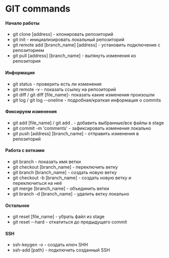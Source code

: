 
<img src="https://komarev.com/ghpvc/?username=ShabalinYakov&style=flat-square&color=blue" alt=""/>

# GIT commands

#### Начало работы
- git clone [address] - клонировать репозиторий
- git init - инициализировать локальный репозиторий
- git remote add [branch_name] [address] - установить подключение с репозиторием
- git pull [address] [branch_name] - вытянуть изменения из репозитория

#### Информация
- git status - проверить есть ли изменения
- git remote -v - показать ссылку на репозиторий
- git diff / git diff [file_name]- показать какие изменения произошли
- git log / git log --oneline - подробная/краткая информация o commits

#### Фиксируем изменения
- git add [file_name] / git add . - добавить выбранные/все файлы в stage
- git commit -m 'comments' - зафиксировать изменения локально
- git push [address] [branch_name] - отправить изменения в репозиторий

#### Работа с ветками
- git branch - показать имя ветки
- git checkout [branch_name] - переключить ветку
- git branch [branch_name] - создать новую ветку
- git checkout -b [branch_name] - создать новую ветку и переключиться на неё
- git merge [branch_name] - объединить ветки
- git branch -d [branch_name] - удалить ветку локально

#### Остальное
- git reset [file_name] - убрать файл из stage
- git reset --hard - откатиться до предыдущего commit

#### SSH
- ssh-keygen -o - создать ключ SHH
- ssh-add [path} - подключить созданный SSH
